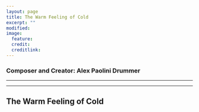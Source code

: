 ```yaml
---
layout: page
title: The Warm Feeling of Cold 
excerpt: ""
modified: 
image:
  feature:
  credit: 
  creditlink: 
---
```

### Composer and Creator: Alex Paolini Drummer
---

---

## The Warm Feeling of Cold 

